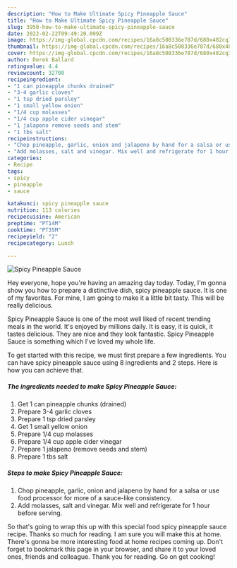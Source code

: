 ```yaml
---
description: "How to Make Ultimate Spicy Pineapple Sauce"
title: "How to Make Ultimate Spicy Pineapple Sauce"
slug: 3950-how-to-make-ultimate-spicy-pineapple-sauce
date: 2022-02-22T09:49:20.099Z
image: https://img-global.cpcdn.com/recipes/16a8c508336e787d/680x482cq70/spicy-pineapple-sauce-recipe-main-photo.jpg
thumbnail: https://img-global.cpcdn.com/recipes/16a8c508336e787d/680x482cq70/spicy-pineapple-sauce-recipe-main-photo.jpg
cover: https://img-global.cpcdn.com/recipes/16a8c508336e787d/680x482cq70/spicy-pineapple-sauce-recipe-main-photo.jpg
author: Derek Ballard
ratingvalue: 4.4
reviewcount: 32700
recipeingredient:
- "1 can pineapple chunks drained"
- "3-4 garlic cloves"
- "1 tsp dried parsley"
- "1 small yellow onion"
- "1/4 cup molasses"
- "1/4 cup apple cider vinegar"
- "1 jalapeno remove seeds and stem"
- "1 tbs salt"
recipeinstructions:
- "Chop pineapple, garlic, onion and jalapeno by hand for a salsa or use food processor for more of a sauce-like consistency."
- "Add molasses, salt and vinegar. Mix well and refrigerate for 1 hour before serving."
categories:
- Recipe
tags:
- spicy
- pineapple
- sauce

katakunci: spicy pineapple sauce 
nutrition: 113 calories
recipecuisine: American
preptime: "PT14M"
cooktime: "PT35M"
recipeyield: "2"
recipecategory: Lunch

---
```



![Spicy Pineapple Sauce](https://img-global.cpcdn.com/recipes/16a8c508336e787d/680x482cq70/spicy-pineapple-sauce-recipe-main-photo.jpg)

Hey everyone, hope you're having an amazing day today. Today, I'm gonna show you how to prepare a distinctive dish, spicy pineapple sauce. It is one of my favorites. For mine, I am going to make it a little bit tasty. This will be really delicious.



Spicy Pineapple Sauce is one of the most well liked of recent trending meals in the world. It's enjoyed by millions daily. It is easy, it is quick, it tastes delicious. They are nice and they look fantastic. Spicy Pineapple Sauce is something which I've loved my whole life.


To get started with this recipe, we must first prepare a few ingredients. You can have spicy pineapple sauce using 8 ingredients and 2 steps. Here is how you can achieve that.

<!--inarticleads1-->

##### The ingredients needed to make Spicy Pineapple Sauce:

1. Get 1 can pineapple chunks (drained)
1. Prepare 3-4 garlic cloves
1. Prepare 1 tsp dried parsley
1. Get 1 small yellow onion
1. Prepare 1/4 cup molasses
1. Prepare 1/4 cup apple cider vinegar
1. Prepare 1 jalapeno (remove seeds and stem)
1. Prepare 1 tbs salt




<!--inarticleads2-->

##### Steps to make Spicy Pineapple Sauce:

1. Chop pineapple, garlic, onion and jalapeno by hand for a salsa or use food processor for more of a sauce-like consistency.
1. Add molasses, salt and vinegar. Mix well and refrigerate for 1 hour before serving.




So that's going to wrap this up with this special food spicy pineapple sauce recipe. Thanks so much for reading. I am sure you will make this at home. There's gonna be more interesting food at home recipes coming up. Don't forget to bookmark this page in your browser, and share it to your loved ones, friends and colleague. Thank you for reading. Go on get cooking!
